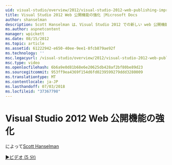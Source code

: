 ```yaml
---
uid: visual-studio/overview/2012/visual-studio-2012-web-publishing-improvements
title: Visual Studio 2012 Web 公開機能の強化 |Microsoft Docs
author: shanselman
description: Scott Hanselman は、Visual Studio 2012 での新しい web 公開機能を示します。
ms.author: aspnetcontent
manager: wpickett
ms.date: 08/15/2012
ms.topic: article
ms.assetid: 61222942-e650-40ee-9ee1-8fcb879ae92f
ms.technology: ''
msc.legacyurl: /visual-studio/overview/2012/visual-studio-2012-web-publishing-improvements
msc.type: video
ms.openlocfilehash: 6b6a9e0d81b68e6e20625db428af2bf80be89d23
ms.sourcegitcommit: 953ff9ea4369f154d6fd0239599279ddd3280009
ms.translationtype: MT
ms.contentlocale: ja-JP
ms.lasthandoff: 07/03/2018
ms.locfileid: "37367798"
---
```

<a name="visual-studio-2012-web-publishing-improvements"></a>Visual Studio 2012 Web 公開機能の強化
====================
によって[Scott Hanselman](https://github.com/shanselman)

[&#9654;ビデオ (5 分)](https://channel9.msdn.com/Blogs/ASP-NET-Site-Videos/visual-studio-2012-web-publishing-improvements)
